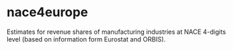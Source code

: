 # nace4europe
Estimates for revenue shares of manufacturing industries  at NACE 4-digits level (based on information form Eurostat and ORBIS).
